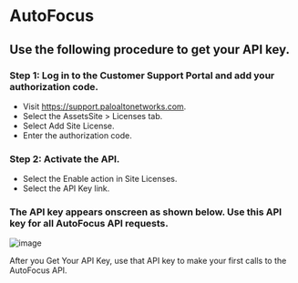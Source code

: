 # AutoFocus

## Use the following procedure to get your API key.

### Step 1: Log in to the Customer Support Portal and add your authorization code.
- Visit https://support.paloaltonetworks.com.
- Select the AssetsSite > Licenses tab.
- Select Add Site License.
- Enter the authorization code.

### Step 2: Activate the API.
- Select the Enable action in Site Licenses.
- Select the API Key link.

### The API key appears onscreen as shown below. Use this API key for all AutoFocus API requests.

![image](https://github.com/Shashankgupta200/Soar/tree/main/openapi-apps/assets/31187099/d3e5d3bf-7956-47af-9ab6-f13b90445363)

After you Get Your API Key, use that API key to make your first calls to the AutoFocus API.
